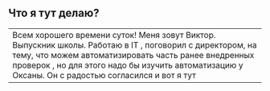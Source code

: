 ## Что я тут делаю?

<table>
<tr>
<td>Всем хорошего времени суток! Меня зовут Виктор. Выпускник школы. Работаю в IT , поговорил с директором, на тему, что можем автоматизировать часть ранее внедренных проверок , но для этого надо бы изучить автоматизацию у Оксаны. Он с радостью согласился и вот я тут</td>
</tr>
</table>
